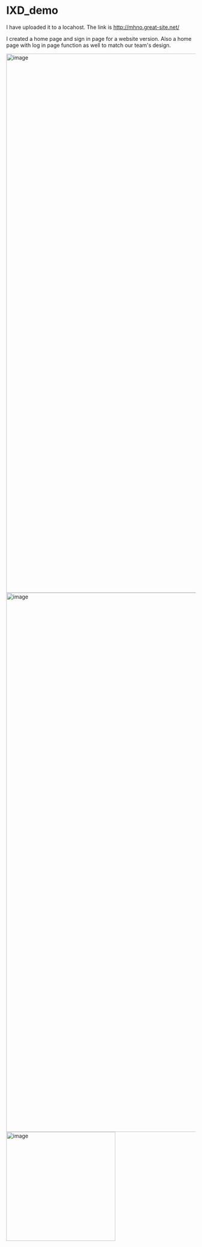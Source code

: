 # IXD_demo

I have uploaded it to a locahost. The link is http://mhno.great-site.net/

I created a home page and sign in page for a website version. Also a home page with log in page function as well to match our team's design.

<img width="1434" alt="image" src="https://user-images.githubusercontent.com/98551893/183706318-ff843f46-09f3-44ed-9780-a84121a61ad9.png">

<img width="1434" alt="image" src="https://user-images.githubusercontent.com/98551893/183706530-fab3ad02-fffc-44d5-9771-0bcef9df5cc6.png">

<img width="290" alt="image" src="https://user-images.githubusercontent.com/98551893/183706713-a41d5a64-ac52-4331-828a-47e401412822.png">
